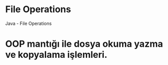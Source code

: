 # File Operations
Java - File Operations

# OOP mantığı ile dosya okuma yazma ve kopyalama işlemleri.
